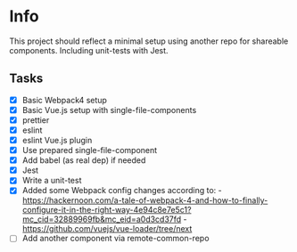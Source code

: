# Info
This project should reflect a minimal setup using another repo for shareable components. Including unit-tests with Jest.

## Tasks
- [x] Basic Webpack4 setup
- [x] Basic Vue.js setup with single-file-components
- [x] prettier
- [x] eslint
- [x] eslint Vue.js plugin
- [x] Use prepared single-file-component
- [x] Add babel (as real dep) if needed
- [x] Jest
- [x] Write a unit-test 
- [x] Added some Webpack config changes according to:
      - https://hackernoon.com/a-tale-of-webpack-4-and-how-to-finally-configure-it-in-the-right-way-4e94c8e7e5c1?mc_cid=32889969fb&mc_eid=a0d3cd37fd
      - https://github.com/vuejs/vue-loader/tree/next
- [ ] Add another component via remote-common-repo
